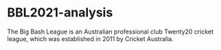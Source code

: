 # BBL2021-analysis

The Big Bash League is an Australian professional club Twenty20 cricket league, which was established in 2011 by Cricket Australia.
